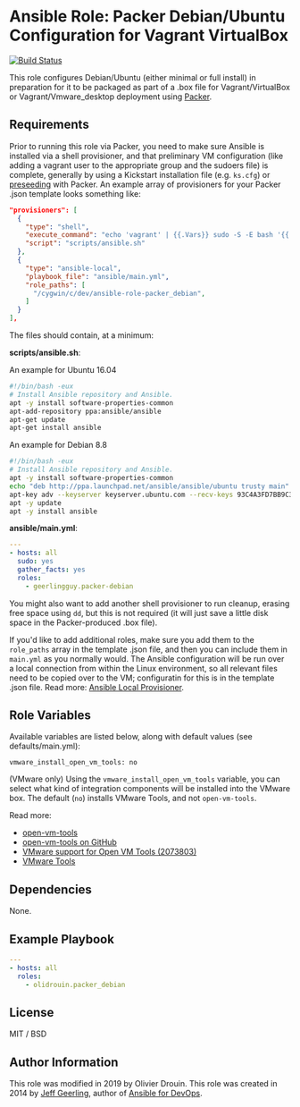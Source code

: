# Ansible Role: Packer Debian/Ubuntu Configuration for Vagrant VirtualBox

[![Build Status](https://travis-ci.org/olidrouin/ansible-role-packer-debian.svg?branch=master)](https://travis-ci.org/olidrouin/ansible-role-packer_debian)

This role configures Debian/Ubuntu (either minimal or full install) in preparation for it to be packaged as part of a .box file for Vagrant/VirtualBox or Vagrant/Vmware_desktop deployment using [Packer](http://www.packer.io/).

## Requirements

Prior to running this role via Packer, you need to make sure Ansible is installed via a shell provisioner, and that preliminary VM configuration (like adding a vagrant user to the appropriate group and the sudoers file) is complete, generally by using a Kickstart installation file (e.g. `ks.cfg`) or [preseeding](https://help.ubuntu.com/lts/installation-guide/s390x/apbs02.html) with Packer. An example array of provisioners for your Packer .json template looks something like:

```json
"provisioners": [
  {
    "type": "shell",
    "execute_command": "echo 'vagrant' | {{.Vars}} sudo -S -E bash '{{.Path}}'",
    "script": "scripts/ansible.sh"
  },
  {
    "type": "ansible-local",
    "playbook_file": "ansible/main.yml",
    "role_paths": [
      "/cygwin/c/dev/ansible-role-packer_debian",
    ]
  }
],
```

The files should contain, at a minimum:

**scripts/ansible.sh**:

An example for Ubuntu 16.04

```bash
#!/bin/bash -eux
# Install Ansible repository and Ansible.
apt -y install software-properties-common
apt-add-repository ppa:ansible/ansible
apt-get update
apt-get install ansible
```

An example for Debian 8.8

```bash
#!/bin/bash -eux
# Install Ansible repository and Ansible.
apt -y install software-properties-common
echo "deb http://ppa.launchpad.net/ansible/ansible/ubuntu trusty main" | tee -a /etc/apt/sources.list
apt-key adv --keyserver keyserver.ubuntu.com --recv-keys 93C4A3FD7BB9C367
apt -y update
apt -y install ansible
```

**ansible/main.yml**:

```yaml
---
- hosts: all
  sudo: yes
  gather_facts: yes
  roles:
    - geerlingguy.packer-debian
```

You might also want to add another shell provisioner to run cleanup, erasing free space using `dd`, but this is not required (it will just save a little disk space in the Packer-produced .box file).

If you'd like to add additional roles, make sure you add them to the `role_paths` array in the template .json file, and then you can include them in `main.yml` as you normally would. The Ansible configuration will be run over a local connection from within the Linux environment, so all relevant files need to be copied over to the VM; configuratin for this is in the template .json file. Read more: [Ansible Local Provisioner](http://www.packer.io/docs/provisioners/ansible-local.html).

## Role Variables

Available variables are listed below, along with default values (see defaults/main.yml):

    vmware_install_open_vm_tools: no

(VMware only) Using the `vmware_install_open_vm_tools` variable, you can select what kind of integration components will be installed into the VMware box. The default (`no`) installs VMware Tools, and not `open-vm-tools`.

Read more:

  - [open-vm-tools](https://sourceforge.net/projects/open-vm-tools/)
  - [open-vm-tools on GitHub](https://github.com/vmware/open-vm-tools)
  - [VMware support for Open VM Tools (2073803)](https://kb.vmware.com/selfservice/microsites/search.do?language=en_US&cmd=displayKC&externalId=2073803)
  - [VMware Tools](https://kb.vmware.com/selfservice/search.do?cmd=displayKC&docType=kc&docTypeID=DT_KB_1_1&externalId=340)

## Dependencies

None.

## Example Playbook

```yaml
---
- hosts: all
  roles:
    - olidrouin.packer_debian
```

## License

MIT / BSD

## Author Information


This role was modified in 2019 by Olivier Drouin.
This role was created in 2014 by [Jeff Geerling](https://www.jeffgeerling.com/), author of [Ansible for DevOps](https://www.ansiblefordevops.com/).
